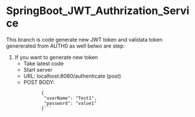 # SpringBoot_JWT_Authrization_Service

This branch is code generate new JWT token and validata token genererated from AUTH0 as well belwo are step:

1. If you want to generate new token
   - Take latest code
   - Start server
   - URL: localhost:8080/authenticate (post)
   - POST BODY:
   ```
             {
              "userName": "Test1",
              "password": "value1"
             }```
             
           
             
   
